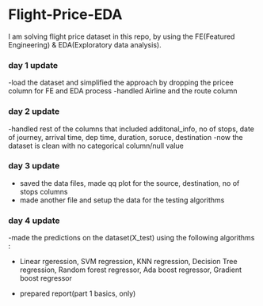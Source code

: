 # Flight-Price-EDA
I am solving flight price dataset in this repo, by using the FE(Featured Engineering) &amp; EDA(Exploratory data analysis).

### day 1 update
 -load the dataset and simplified the approach by dropping the pricee column for FE and EDA process
 -handled Airline and the route column

 ### day 2 update

 -handled rest of the columns that included additonal_info, no of stops, date of journey, arrival time, dep time, duration, soruce, destination
 -now the dataset is clean with no categorical column/null value

 ### day 3 update

 - saved the data files, made qq plot for the source, destination, no of stops columns
 - made another file and setup the data for the testing algorithms 

 ### day 4 update 

 -made the predictions on the dataset(X_test) using the following algorithms :
 - Linear rgeression, SVM regression, KNN regression, Decision Tree regression, Random forest regressor, Ada boost regressor, Gradient boost regressor

 - prepared report(part 1 basics, only)